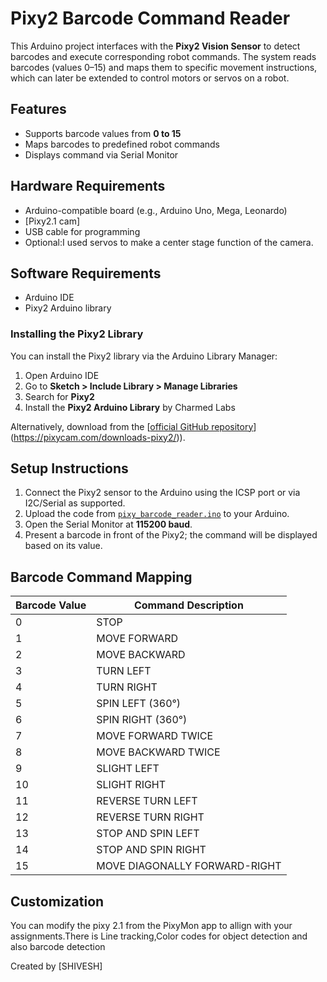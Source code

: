 # Pixy2 Barcode Command Reader

This Arduino project interfaces with the **Pixy2 Vision Sensor** to detect barcodes and execute corresponding robot commands. The system reads barcodes (values 0–15) and maps them to specific movement instructions, which can later be extended to control motors or servos on a robot.

## Features

- Supports barcode values from **0 to 15**
- Maps barcodes to predefined robot commands
- Displays command via Serial Monitor

## Hardware Requirements

- Arduino-compatible board (e.g., Arduino Uno, Mega, Leonardo)
- [Pixy2.1 cam]
- USB cable for programming
- Optional:I used servos to make a center stage function of the camera.

## Software Requirements

- Arduino IDE
- Pixy2 Arduino library

### Installing the Pixy2 Library

You can install the Pixy2 library via the Arduino Library Manager:

1. Open Arduino IDE
2. Go to **Sketch > Include Library > Manage Libraries**
3. Search for **Pixy2**
4. Install the **Pixy2 Arduino Library** by Charmed Labs

Alternatively, download from the [[official GitHub repository](https://github.com/charmedlabs/pixy2)](https://pixycam.com/downloads-pixy2/)).

## Setup Instructions

1. Connect the Pixy2 sensor to the Arduino using the ICSP port or via I2C/Serial as supported.
2. Upload the code from [`pixy_barcode_reader.ino`](./pixy_barcode_reader.ino) to your Arduino.
3. Open the Serial Monitor at **115200 baud**.
4. Present a barcode in front of the Pixy2; the command will be displayed based on its value.

## Barcode Command Mapping

| Barcode Value | Command Description                 |
|---------------|-------------------------------------|
| 0             | STOP                                |
| 1             | MOVE FORWARD                        |
| 2             | MOVE BACKWARD                       |
| 3             | TURN LEFT                           |
| 4             | TURN RIGHT                          |
| 5             | SPIN LEFT (360°)                    |
| 6             | SPIN RIGHT (360°)                   |
| 7             | MOVE FORWARD TWICE                  |
| 8             | MOVE BACKWARD TWICE                 |
| 9             | SLIGHT LEFT                         |
| 10            | SLIGHT RIGHT                        |
| 11            | REVERSE TURN LEFT                   |
| 12            | REVERSE TURN RIGHT                  |
| 13            | STOP AND SPIN LEFT                  |
| 14            | STOP AND SPIN RIGHT                 |
| 15            | MOVE DIAGONALLY FORWARD-RIGHT       |

## Customization

You can modify the pixy 2.1 from the PixyMon app to allign with your assignments.There is Line tracking,Color codes for object detection and also barcode detection

Created by [SHIVESH]
